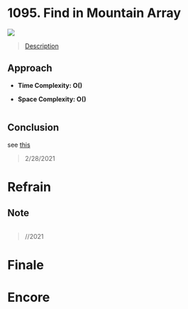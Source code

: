 # 1095. Find in Mountain Array

![](https://img.shields.io/badge/Difficulty-Hard-%23d9534f)

> [Description](https://leetcode.com/problems/find-in-mountain-array/)


## Approach

- **Time Complexity: O()**

- **Space Complexity: O()**

```python

```

## Conclusion

see [this](https://leetcode.com/problems/find-in-mountain-array/discuss/317607/JavaC%2B%2BPython-Triple-Binary-Search)

> 2/28/2021

# Refrain

## Note

```python

```

> //2021

# Finale

# Encore